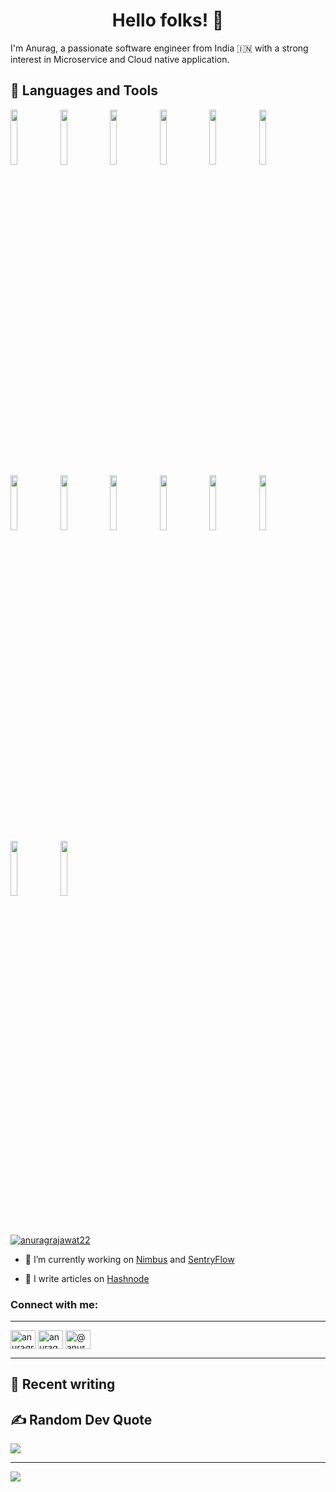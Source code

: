 <h1 align="center">Hello folks! 👋</h1>

I'm Anurag, a passionate software engineer from India 🇮🇳 with a strong interest in Microservice and Cloud native application.

## 🧰 Languages and Tools

<p>
    <img width="15%" src="https://www.vectorlogo.zone/logos/java/java-ar21.svg" />
    <img width="15%" src="https://www.vectorlogo.zone/logos/springio/springio-ar21.svg" />
    <img width="15%" src="https://www.vectorlogo.zone/logos/golang/golang-ar21.svg" />
    <img width="15%" src="https://www.vectorlogo.zone/logos/docker/docker-ar21.svg" />
    <img width="15%" src="https://www.vectorlogo.zone/logos/google_cloud/google_cloud-ar21.svg" />
    <img width="15%" src="https://www.vectorlogo.zone/logos/kubernetes/kubernetes-ar21.svg" />
    <img width="15%" src="https://www.vectorlogo.zone/logos/linux/linux-ar21.svg" />
    <img width="15%" src="https://www.vectorlogo.zone/logos/ubuntu/ubuntu-ar21.svg" />
    <img width="15%" src="https://www.vectorlogo.zone/logos/redhat/redhat-ar21.svg" />
    <img width="15%" src="https://www.vectorlogo.zone/logos/git-scm/git-scm-ar21.svg" />
    <img width="15%" src="https://www.vectorlogo.zone/logos/github/github-ar21.svg" />
    <img width="15%" src="https://www.vectorlogo.zone/logos/gnu_bash/gnu_bash-ar21.svg" />
    <img width="15%" src="https://www.vectorlogo.zone/logos/mongodb/mongodb-ar21.svg" />
    <img width="15%" src="https://www.vectorlogo.zone/logos/postgresql/postgresql-ar21.svg" />
</p>

<br>
<p align="left"> <a href="https://twitter.com/anuragrajawat22" target="blank"><img src="https://img.shields.io/twitter/follow/anuragrajawat22?logo=twitter&style=for-the-badge" alt="anuragrajawat22" /></a> </p>

- 🔭 I’m currently working on [Nimbus](https://github.com/5GSEC/nimbus/) and [SentryFlow](https://github.com/5GSEC/SentryFlow)

- 📝 I write articles on [Hashnode](https://anurag-rajawat.hashnode.dev)
<h3 align="left">Connect with me:</h3>

---
<p align="left">
<a href="https://twitter.com/anuragrajawat22" target="blank"><img align="center" src="https://raw.githubusercontent.com/rahuldkjain/github-profile-readme-generator/master/src/images/icons/Social/twitter.svg" alt="anuragrajawat22" height="30" width="40" /></a>
<a href="https://linkedin.com/in/anurag-rajawat" target="blank"><img align="center" src="https://raw.githubusercontent.com/rahuldkjain/github-profile-readme-generator/master/src/images/icons/Social/linked-in-alt.svg" alt="anurag-rajawat" height="30" width="40" /></a>
<a href="https://hashnode.com/@anurag-rajawat" target="blank"><img align="center" src="https://raw.githubusercontent.com/rahuldkjain/github-profile-readme-generator/master/src/images/icons/Social/hashnode.svg" alt="@anurag-rajawat" height="30" width="40" /></a>
</p>

---
## 📕 Recent writing
<!-- BLOG-POST-LIST:START -->
<!-- BLOG-POST-LIST:END -->

## ✍️ Random Dev Quote
![](https://quotes-github-readme.vercel.app/api?type=horizontal&theme=merko)

---
[![](https://visitcount.itsvg.in/api?id=anurag-rajawat&icon=9&color=0)](https://visitcount.itsvg.in)

